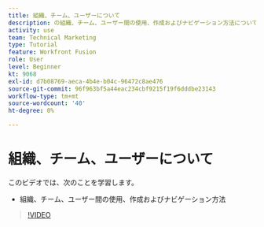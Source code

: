 ```yaml
---
title: 組織、チーム、ユーザーについて
description: の組織、チーム、ユーザー間の使用、作成およびナビゲーション方法について説明します。 [!DNL Adobe Workfront Fusion].
activity: use
team: Technical Marketing
type: Tutorial
feature: Workfront Fusion
role: User
level: Beginner
kt: 9068
exl-id: d7b08769-aeca-4b4e-b04c-96472c8ae476
source-git-commit: 96f963bf5a44eac234cbf9215f19f6dddbe23143
workflow-type: tm+mt
source-wordcount: '40'
ht-degree: 0%

---
```


# 組織、チーム、ユーザーについて

このビデオでは、次のことを学習します。

* 組織、チーム、ユーザー間の使用、作成およびナビゲーション方法

>[!VIDEO](https://video.tv.adobe.com/v/335309/?quality=12)

